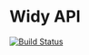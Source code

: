# Widy API

<a href="https://github.com/BinaryCapsule/widy-api/actions/workflows/build.yml"><img alt="Build Status" src="https://github.com/binarycapsule/widy-api/actions/workflows/build.yml/badge.svg"></a>
